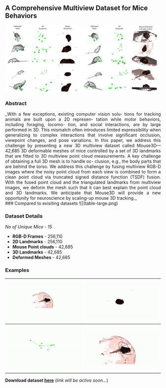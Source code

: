 ## A Comprehensive Multiview Dataset for Mice Behaviors

![](Figure6-examples-small.png)

### Abstract
<div style="text-align: justify">
_With a few exceptions, existing computer vision solu-
tions for tracking animals are built upon a 2D represen-
tation while motor behaviors, including foraging, locomo-
tion, and social interactions, are by large performed in 3D.
This mismatch often introduces limited expressibility when
generalizing to complex interactions that involve significant
occlusion, viewpoint changes, and pose variations. In this
paper, we address this challenge by presenting a new 3D
multiview dataset called Mouse3D—42,685 3D deformable
meshes of mice controlled by a set of 3D landmarks that
are fitted to 3D multiview point cloud measurements. A
key challenge of obtaining a full 3D mesh is to handle oc-
clusion, e.g., the body parts that are behind the torso. We
address this challenge by fusing multiview RGB-D images
where the noisy point cloud from each view is combined
to form a clean point cloud via truncated signed distance
function (TSDF) fusion. With the fused point cloud and the
triangulated landmarks from multiview images, we deform
the mesh such that it can best explain the point cloud and
3D landmarks. We anticipate that Mouse3D will provide a
new opportunity for neuroscience by scaling-up mouse 3D
tracking._
</div>
### Compared to exisiting datasets
![](table-large.png)

### Dataset Details

_No of Unique Mice - 15_

- **RGB-D Frames** - 256,110
- **2D Landmarks** - 256,110
- **Mouse Point clouds** - 42,685
-  **3D Landmarks** - 42,685
-  **Deformed Meshes** - 42,685

### Examples
| ![](mix-1.gif) | ![](mix-2.gif) |
| -------------- | -------------- |
| ![](mix-3.gif) | ![](mix-4.gif) |

**Download dataset [here](url)** (_link will be active soon..._)
